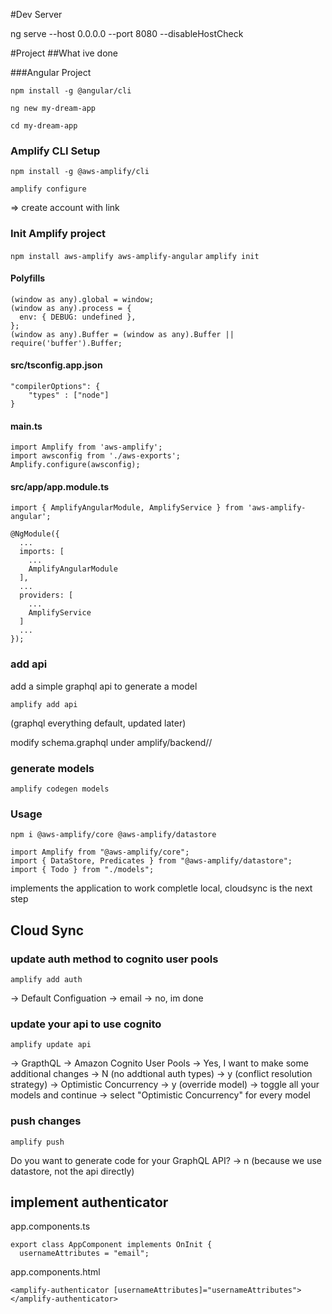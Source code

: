 #Dev Server

ng serve --host 0.0.0.0 --port 8080 --disableHostCheck

#Project
##What ive done

###Angular Project

`npm install -g @angular/cli`

`ng new my-dream-app`

`cd my-dream-app`


### Amplify CLI Setup

`npm install -g @aws-amplify/cli`

`amplify configure`

=> create account with link


### Init Amplify project

`npm install aws-amplify aws-amplify-angular`
`amplify init`

#### Polyfills
```
(window as any).global = window;
(window as any).process = {
  env: { DEBUG: undefined },
};
(window as any).Buffer = (window as any).Buffer || require('buffer').Buffer;
```

#### src/tsconfig.app.json
```
"compilerOptions": {
    "types" : ["node"]
}
```

#### main.ts
```
import Amplify from 'aws-amplify';
import awsconfig from './aws-exports';
Amplify.configure(awsconfig);
```

#### src/app/app.module.ts 
```
import { AmplifyAngularModule, AmplifyService } from 'aws-amplify-angular';

@NgModule({
  ...
  imports: [
    ...
    AmplifyAngularModule
  ],
  ...
  providers: [
    ...
    AmplifyService
  ]
  ...
});
```



### add api

add a simple graphql api to generate a model

`amplify add api`

(graphql everything default, updated later)

modify schema.graphql under amplify/backend/<project>/

### generate models

`amplify codegen models`

### Usage

`npm i @aws-amplify/core @aws-amplify/datastore`

```
import Amplify from "@aws-amplify/core";
import { DataStore, Predicates } from "@aws-amplify/datastore";
import { Todo } from "./models";
```

implements the application to work completle local, cloudsync is the next step

## Cloud Sync

### update auth method to cognito user pools

`amplify add auth`

-> Default Configuation
-> email
-> no, im done

### update your api to use cognito

`amplify update api`

-> GrapthQL
-> Amazon Cognito User Pools
-> Yes, I want to make some additional changes
-> N (no addtional auth types)
-> y (conflict resolution strategy)
-> Optimistic Concurrency
-> y (override model)
-> toggle all your models and continue
-> select "Optimistic Concurrency" for every model

### push changes

`amplify push`

Do you want to generate code for your GraphQL API?
-> n (because we use datastore, not the api directly)

## implement authenticator 

app.components.ts
``` 
export class AppComponent implements OnInit {
  usernameAttributes = "email"; 
```

app.components.html
```
<amplify-authenticator [usernameAttributes]="usernameAttributes"></amplify-authenticator>
``` 
